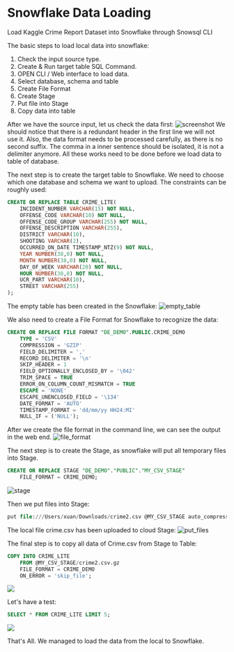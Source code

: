 # Snowflake Data Loading
Load Kaggle Crime Report Dataset into Snowflake through Snowsql CLI

The basic steps to load local data into snowflake:
1. Check the input source type.
2. Create & Run target table SQL Command.
3. OPEN CLI / Web interface to load data.
4. Select database, schema and table
5. Create File Format
6. Create Stage
7. Put file into Stage
8. Copy data into table

After we have the source input, let us check the data first:
![screenshot](https://tva1.sinaimg.cn/large/e6c9d24egy1h0hbwx57zej21a40u0nd0.jpg)
We should notice that there is a redundant header in the first line we will not use it. Also, the data format needs to be processed carefully, as there is no second suffix. The comma in a inner sentence should be isolated, it is not a delimiter anymore. All these works need to be done before we load data to table of database.

The next step is to create the target table to Snowflake. We need to choose which one database and schema we want to upload. The constraints can be roughly used:
```SQL
CREATE OR REPLACE TABLE CRIME_LITE(
    INCIDENT_NUMBER VARCHAR(15) NOT NULL,
    OFFENSE_CODE VARCHAR(10) NOT NULL,
    OFFENSE_CODE_GROUP VARCHAR(255) NOT NULL,
    OFFENSE_DESCRIPTION VARCHAR(255),
    DISTRICT VARCHAR(10),
    SHOOTING VARCHAR(2),
    OCCURRED_ON_DATE TIMESTAMP_NTZ(9) NOT NULL,
    YEAR NUMBER(38,0) NOT NULL,
    MONTH NUMBER(38,0) NOT NULL,
    DAY_OF_WEEK VARCHAR(20) NOT NULL,
    HOUR NUMBER(38,0) NOT NULL,
    UCR_PART VARCHAR(10),
    STREET VARCHAR(255)
);
```
The empty table has been created in the Snowflake:
![empty_table](https://tva1.sinaimg.cn/large/e6c9d24egy1h0hc797j43j21we05y76j.jpg)

We also need to create a File Format for Snowflake to recognize the data:
```SQL
CREATE OR REPLACE FILE FORMAT "DE_DEMO".PUBLIC.CRIME_DEMO
    TYPE = 'CSV'
    COMPRESSION = 'GZIP'
    FIELD_DELIMITER = ','
    RECORD_DELIMITER = '\n'
    SKIP_HEADER = 1
    FIELD_OPTIONALLY_ENCLOSED_BY = '\042'
    TRIM_SPACE = TRUE
    ERROR_ON_COLUMN_COUNT_MISMATCH = TRUE
    ESCAPE = 'NONE'
    ESCAPE_UNENCLOSED_FIELD = '\134'
    DATE_FORMAT = 'AUTO'
    TIMESTAMP_FORMAT = 'dd/mm/yy HH24:MI'
    NULL_IF = ('NULL');
```
After we create the file format in the command line, we can see the output in the web end.
![file_format](https://tva1.sinaimg.cn/large/e6c9d24egy1h0hcp1hbr2j21280f80uh.jpg)

The next step is to create the Stage, as snowflake will put all temporary files into Stage.
```SQL
CREATE OR REPLACE STAGE "DE_DEMO"."PUBLIC"."MY_CSV_STAGE"
    FILE_FORMAT = CRIME_DEMO;
```
![stage](https://tva1.sinaimg.cn/large/e6c9d24egy1h0hcx1dgy7j20zy07m0ty.jpg)

Then we put files into Stage:
```SQL
put file:///Users/xuan/Downloads/crime2.csv @MY_CSV_STAGE auto_compress = TRUE;
```
The local file crime.csv has been uploaded to cloud Stage:
![put_files](https://tva1.sinaimg.cn/large/e6c9d24egy1h0hd4x6s71j21bk06ogng.jpg)

The final step is to copy all data of Crime.csv from Stage to Table:
```SQL
COPY INTO CRIME_LITE
    FROM @MY_CSV_STAGE/crime2.csv.gz
    FILE_FORMAT = CRIME_DEMO
    ON_ERROR = 'skip_file';
```
![](https://tva1.sinaimg.cn/large/e6c9d24egy1h0hdgq7mghj21xk09eacs.jpg)

Let's have a test:
```SQL
SELECT * FROM CRIME_LITE LIMIT 5;
```
![](https://tva1.sinaimg.cn/large/e6c9d24egy1h0hdlqry8uj22by0i843f.jpg)

That's All. We managed to load the data from the local to Snowflake.